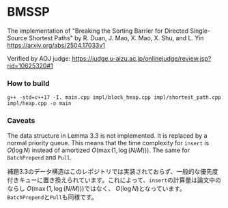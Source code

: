 # BMSSP
The implementation of "Breaking the Sorting Barrier for Directed Single-Source Shortest Paths" by R. Duan, J. Mao, X. Mao, X. Shu, and L. Yin  
https://arxiv.org/abs/2504.17033v1

Verified by AOJ judge: https://judge.u-aizu.ac.jp/onlinejudge/review.jsp?rid=10625320#1

### How to build
```
g++ -std=c++17 -I. main.cpp impl/block_heap.cpp impl/shortest_path.cpp impl/heap.cpp -o main
```
### Caveats

The data structure in Lemma 3.3 is not implemented. It is replaced by a normal priority queue. This means that the time complexity for ``insert`` is $O(\log N)$
instead of amortized $O(\max(1,\log(N/M)))$. The same for ``BatchPrepend`` and ``Pull``.

補題3.3のデータ構造はこのレポジトリでは実装されておらず、一般的な優先度付きキューに置き換えられています。これによって、``insert``の計算量は論文中のならし $O(\max(1,\log(N/M)))$ではなく、 $O(\log N)$となっています。
``BatchPrepend``と``Pull``も同様です。
